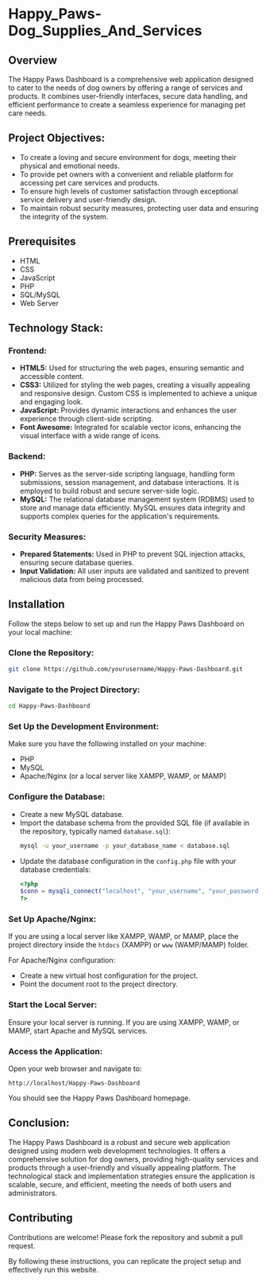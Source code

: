 # Happy_Paws-Dog_Supplies_And_Services

## Overview
The Happy Paws Dashboard is a comprehensive web application designed to cater to the needs of dog owners by offering a range of services and products. It combines user-friendly interfaces, secure data handling, and efficient performance to create a seamless experience for managing pet care needs.

## Project Objectives:
- To create a loving and secure environment for dogs, meeting their physical and emotional needs.
- To provide pet owners with a convenient and reliable platform for accessing pet care services and products.
- To ensure high levels of customer satisfaction through exceptional service delivery and user-friendly design.
- To maintain robust security measures, protecting user data and ensuring the integrity of the system.

## Prerequisites
- HTML
- CSS
- JavaScript
- PHP
- SQL/MySQL
- Web Server

## Technology Stack:

### Frontend:
- **HTML5:** Used for structuring the web pages, ensuring semantic and accessible content.
- **CSS3:** Utilized for styling the web pages, creating a visually appealing and responsive design. Custom CSS is implemented to achieve a unique and engaging look.
- **JavaScript:** Provides dynamic interactions and enhances the user experience through client-side scripting.
- **Font Awesome:** Integrated for scalable vector icons, enhancing the visual interface with a wide range of icons.

### Backend:
- **PHP:** Serves as the server-side scripting language, handling form submissions, session management, and database interactions. It is employed to build robust and secure server-side logic.
- **MySQL:** The relational database management system (RDBMS) used to store and manage data efficiently. MySQL ensures data integrity and supports complex queries for the application's requirements.

### Security Measures:
- **Prepared Statements:** Used in PHP to prevent SQL injection attacks, ensuring secure database queries.
- **Input Validation:** All user inputs are validated and sanitized to prevent malicious data from being processed.

## Installation
Follow the steps below to set up and run the Happy Paws Dashboard on your local machine:

### Clone the Repository:
```bash
git clone https://github.com/yourusername/Happy-Paws-Dashboard.git
```

### Navigate to the Project Directory:
```bash
cd Happy-Paws-Dashboard
```

### Set Up the Development Environment:
Make sure you have the following installed on your machine:
- PHP
- MySQL
- Apache/Nginx (or a local server like XAMPP, WAMP, or MAMP)

### Configure the Database:
- Create a new MySQL database.
- Import the database schema from the provided SQL file (if available in the repository, typically named `database.sql`):
  ```bash
  mysql -u your_username -p your_database_name < database.sql
  ```
- Update the database configuration in the `config.php` file with your database credentials:
  ```php
  <?php
  $conn = mysqli_connect("localhost", "your_username", "your_password", "your_database_name") or die("Connection failed: " . mysqli_connect_error());
  ?>
  ```

### Set Up Apache/Nginx:
If you are using a local server like XAMPP, WAMP, or MAMP, place the project directory inside the `htdocs` (XAMPP) or `www` (WAMP/MAMP) folder.

For Apache/Nginx configuration:
- Create a new virtual host configuration for the project.
- Point the document root to the project directory.

### Start the Local Server:
Ensure your local server is running. If you are using XAMPP, WAMP, or MAMP, start Apache and MySQL services.

### Access the Application:
Open your web browser and navigate to:
```
http://localhost/Happy-Paws-Dashboard
```
You should see the Happy Paws Dashboard homepage.

## Conclusion:
The Happy Paws Dashboard is a robust and secure web application designed using modern web development technologies. It offers a comprehensive solution for dog owners, providing high-quality services and products through a user-friendly and visually appealing platform. The technological stack and implementation strategies ensure the application is scalable, secure, and efficient, meeting the needs of both users and administrators.

## Contributing
Contributions are welcome! Please fork the repository and submit a pull request.

By following these instructions, you can replicate the project setup and effectively run this website.